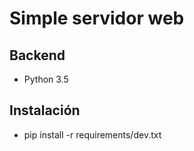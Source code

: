 # Simple servidor web

## Backend

- Python 3.5

## Instalación
- pip install -r requirements/dev.txt
